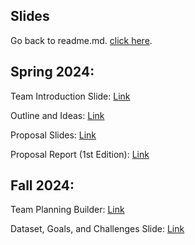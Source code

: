 ## Slides
Go back to readme.md. [click here](readme.md).

## Spring 2024:
Team Introduction Slide: [Link](https://docs.google.com/presentation/d/1WNn4oexdCydlKBAyXx5dTc79Uo_LxP4TgfdswozQwrA/edit?usp=sharing)

Outline and Ideas: [Link](https://docs.google.com/document/d/1Q3Uw8UuIPxLry2x__Ho96tgG0YmFKRJOzUxRCji3SqQ/edit)

Proposal Slides: [Link](https://docs.google.com/presentation/d/1zArYUqKdJbiIPmc5MsCpLZHITTuW8kJ59F027_C2xiQ/edit?usp=sharing)

Proposal Report (1st Edition): [Link](https://docs.google.com/document/d/1QfcjTj-ExAPZTSlLyOmJJY3YGCVtEkN1_HLgqfZvfNk/edit)

## Fall 2024:
Team Planning Builder: [Link](https://docs.google.com/spreadsheets/d/1_CTNEVaTbUeiSTDD4i7zU3mf360-n2xHzTq5874sA4o/edit?gid=246428048#gid=246428048)

Dataset, Goals, and Challenges Slide: [Link](https://docs.google.com/presentation/d/1xuqTP2Wi31BHHp3mqW-A4Ctthh78NiviNjwB4_1PLaQ/edit?usp=sharing)
